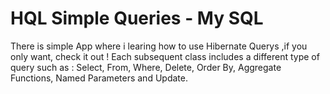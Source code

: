 # HQL Simple Queries - My SQL 
There is simple App where i learing how to use Hibernate Querys ,if you only want, check it out !  Each subsequent class includes a different type of query such as : Select, From, Where, Delete, Order By, Aggregate Functions, Named Parameters and Update.
